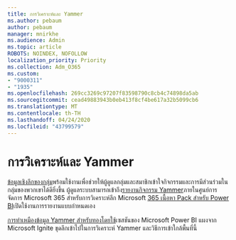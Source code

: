```yaml
---
title: การวิเคราะห์และ Yammer
ms.author: pebaum
author: pebaum
manager: mnirkhe
ms.audience: Admin
ms.topic: article
ROBOTS: NOINDEX, NOFOLLOW
localization_priority: Priority
ms.collection: Adm_O365
ms.custom:
- "9000311"
- "1935"
ms.openlocfilehash: 269cc3269c97207f83598790c8cb4c74898da5ab
ms.sourcegitcommit: cead49883943b0eb413f8cf4be617a32b5099cb6
ms.translationtype: MT
ms.contentlocale: th-TH
ms.lasthandoff: 04/24/2020
ms.locfileid: "43799579"
---
```

# <a name="analytics-and-yammer"></a>การวิเคราะห์และ Yammer

[ข้อมูลเชิงลึกของกลุ่ม](https://support.office.com/article/view-group-insights-in-yammer-73f9fa6d-d442-4f25-9194-d5317c9328ab)พร้อมใช้งานเพื่อช่วยให้ผู้ดูแลกลุ่มและสมาชิกเข้าใจกิจกรรมและการมีส่วนร่วมในกลุ่มของพวกเขาได้ดียิ่งขึ้น ผู้ดูแลระบบสามารถเข้าถึง[รายงานกิจกรรม Yammer](https://docs.microsoft.com/office365/admin/activity-reports/yammer-activity-report)ภายในศูนย์การจัดการ Microsoft 365 สําหรับการวิเคราะห์ลึก Microsoft [365 เนื้อหา Pack สําหรับ Power BI](https://docs.microsoft.com/office365/admin/usage-analytics/enable-usage-analytics)เปิดใช้งานการรายงานแบบกําหนดเอง

[การทําเหมืองข้อมูล Yammer สําหรับทองโดยใช้](https://aka.ms/MiningYammerDataIgnite2017)เซสชันของ Microsoft Power BI แผงจาก Microsoft Ignite ขุดลึกเข้าไปในการวิเคราะห์ Yammer และวิธีการเข้าใกล้พื้นที่นี้

